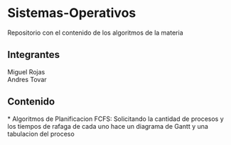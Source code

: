# Sistemas-Operativos
<p>Repositorio con el contenido de los algoritmos de la materia</p>

<h2>Integrantes</h2>
<p>
    Miguel Rojas<br>
    Andres Tovar
</p>

<h2>Contenido</h2>
<p>
* Algoritmos de Planificacion FCFS: Solicitando la cantidad de procesos y los tiempos de rafaga de cada uno hace un diagrama de Gantt y una tabulacion del proceso
</p>


